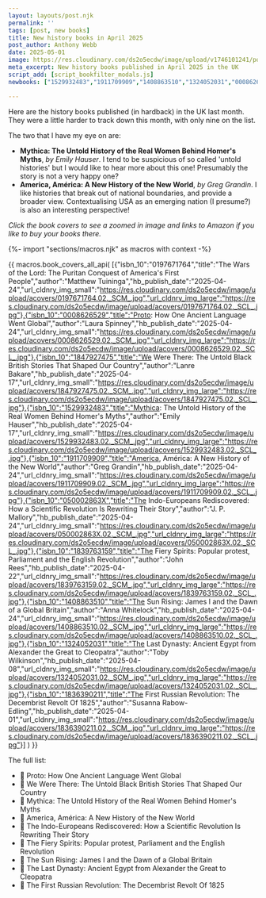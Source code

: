 ```yaml
---
layout: layouts/post.njk
permalink: ''
tags: [post, new books]
title: New history books in April 2025
post_author: Anthony Webb
date: 2025-05-01
image: https://res.cloudinary.com/ds2o5ecdw/image/upload/v1746101241/posts/April_2025_new_history_books.jpg
meta_excerpt: New history books published in April 2025 in the UK
script_add: [script_bookfilter_modals.js]
newbooks: ["1529932483","1911709909","1408863510","1324052031","0008626529","1847927475"]

---
```

Here are the history books published (in hardback) in the UK last month. They were a little harder to track down this month, with only nine on the list. 

The two that I have my eye on are:

- __Mythica: The Untold History of the Real Women Behind Homer's Myths__, _by Emily Hauser_. I tend to be suspicious of so called 'untold histories' but I would like to hear more about this one! Presumably the story is not a very happy one?
- __America, América: A New History of the New World__, _by Greg Grandin_. I like histories that break out of national boundaries, and provide a broader view. Contextualising USA as an emerging nation (I presume?) is also an interesting perspective!

_Click the book covers to see a zoomed in image and links to Amazon if you like to buy your books there._

{%- import "sections/macros.njk" as macros with context -%}

{{ macros.book_covers_all_api(
[{"isbn_10":"0197671764","title":"The Wars of the Lord: The Puritan Conquest of America's First People","author":"Matthew Tuininga","hb_publish_date":"2025-04-24","url_cldnry_img_small":"https://res.cloudinary.com/ds2o5ecdw/image/upload/acovers/0197671764.02._SCM_.jpg","url_cldnry_img_large":"https://res.cloudinary.com/ds2o5ecdw/image/upload/acovers/0197671764.02._SCL_.jpg"},{"isbn_10":"0008626529","title":"Proto: How One Ancient Language Went Global","author":"Laura Spinney","hb_publish_date":"2025-04-24","url_cldnry_img_small":"https://res.cloudinary.com/ds2o5ecdw/image/upload/acovers/0008626529.02._SCM_.jpg","url_cldnry_img_large":"https://res.cloudinary.com/ds2o5ecdw/image/upload/acovers/0008626529.02._SCL_.jpg"},{"isbn_10":"1847927475","title":"We Were There: The Untold Black British Stories That Shaped Our Country","author":"Lanre Bakare","hb_publish_date":"2025-04-17","url_cldnry_img_small":"https://res.cloudinary.com/ds2o5ecdw/image/upload/acovers/1847927475.02._SCM_.jpg","url_cldnry_img_large":"https://res.cloudinary.com/ds2o5ecdw/image/upload/acovers/1847927475.02._SCL_.jpg"},{"isbn_10":"1529932483","title":"Mythica: The Untold History of the Real Women Behind Homer's Myths","author":"Emily Hauser","hb_publish_date":"2025-04-17","url_cldnry_img_small":"https://res.cloudinary.com/ds2o5ecdw/image/upload/acovers/1529932483.02._SCM_.jpg","url_cldnry_img_large":"https://res.cloudinary.com/ds2o5ecdw/image/upload/acovers/1529932483.02._SCL_.jpg"},{"isbn_10":"1911709909","title":"America, América: A New History of the New World","author":"Greg Grandin","hb_publish_date":"2025-04-24","url_cldnry_img_small":"https://res.cloudinary.com/ds2o5ecdw/image/upload/acovers/1911709909.02._SCM_.jpg","url_cldnry_img_large":"https://res.cloudinary.com/ds2o5ecdw/image/upload/acovers/1911709909.02._SCL_.jpg"},{"isbn_10":"050002863X","title":"The Indo-Europeans Rediscovered: How a Scientific Revolution Is Rewriting Their Story","author":"J. P. Mallory","hb_publish_date":"2025-04-24","url_cldnry_img_small":"https://res.cloudinary.com/ds2o5ecdw/image/upload/acovers/050002863X.02._SCM_.jpg","url_cldnry_img_large":"https://res.cloudinary.com/ds2o5ecdw/image/upload/acovers/050002863X.02._SCL_.jpg"},{"isbn_10":"1839763159","title":"The Fiery Spirits: Popular protest, Parliament and the English Revolution","author":"John Rees","hb_publish_date":"2025-04-22","url_cldnry_img_small":"https://res.cloudinary.com/ds2o5ecdw/image/upload/acovers/1839763159.02._SCM_.jpg","url_cldnry_img_large":"https://res.cloudinary.com/ds2o5ecdw/image/upload/acovers/1839763159.02._SCL_.jpg"},{"isbn_10":"1408863510","title":"The Sun Rising: James I and the Dawn of a Global Britain","author":"Anna Whitelock","hb_publish_date":"2025-04-24","url_cldnry_img_small":"https://res.cloudinary.com/ds2o5ecdw/image/upload/acovers/1408863510.02._SCM_.jpg","url_cldnry_img_large":"https://res.cloudinary.com/ds2o5ecdw/image/upload/acovers/1408863510.02._SCL_.jpg"},{"isbn_10":"1324052031","title":"The Last Dynasty: Ancient Egypt from Alexander the Great to Cleopatra","author":"Toby Wilkinson","hb_publish_date":"2025-04-08","url_cldnry_img_small":"https://res.cloudinary.com/ds2o5ecdw/image/upload/acovers/1324052031.02._SCM_.jpg","url_cldnry_img_large":"https://res.cloudinary.com/ds2o5ecdw/image/upload/acovers/1324052031.02._SCL_.jpg"},{"isbn_10":"1836390211","title":"The First Russian Revolution: The Decembrist Revolt Of 1825","author":"Susanna Rabow-Edling","hb_publish_date":"2025-04-01","url_cldnry_img_small":"https://res.cloudinary.com/ds2o5ecdw/image/upload/acovers/1836390211.02._SCM_.jpg","url_cldnry_img_large":"https://res.cloudinary.com/ds2o5ecdw/image/upload/acovers/1836390211.02._SCL_.jpg"}]
) }}

The full list:

- 📕 Proto: How One Ancient Language Went Global
- 📘 We Were There: The Untold Black British Stories That Shaped Our Country
- 📔 Mythica: The Untold History of the Real Women Behind Homer's Myths
- 📗 America, América: A New History of the New World
- 📙 The Indo-Europeans Rediscovered: How a Scientific Revolution Is Rewriting Their Story
- 📓 The Fiery Spirits: Popular protest, Parliament and the English Revolution
- 📒 The Sun Rising: James I and the Dawn of a Global Britain
- 📙 The Last Dynasty: Ancient Egypt from Alexander the Great to Cleopatra
- 📘 The First Russian Revolution: The Decembrist Revolt Of 1825